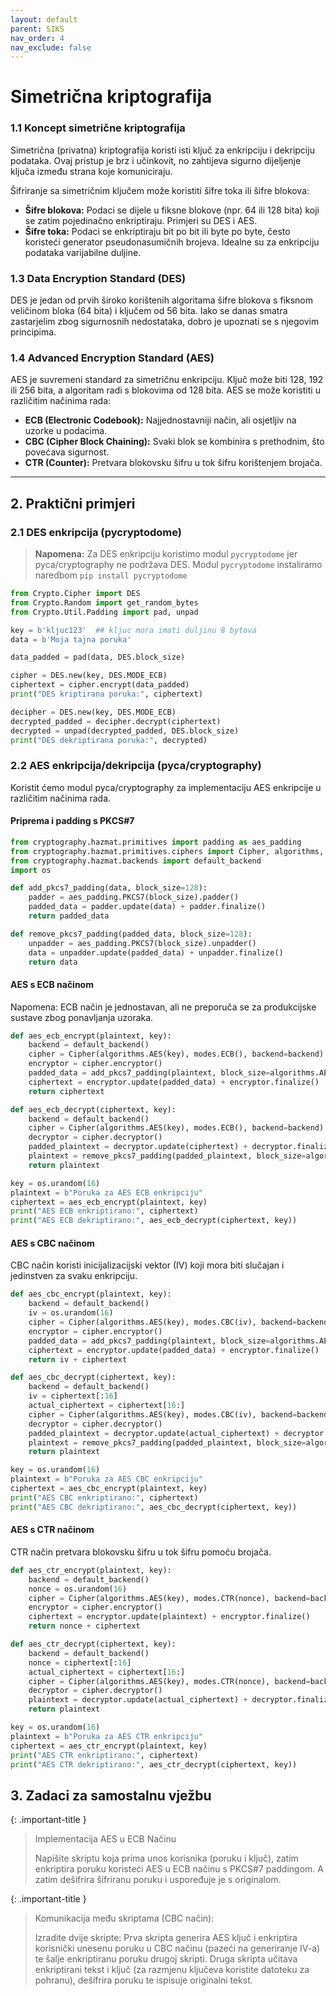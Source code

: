 ```yaml
---
layout: default
parent: SIKS
nav_order: 4
nav_exclude: false
---
```


# Simetrična kriptografija

### 1.1 Koncept simetrične kriptografija

Simetrična (privatna) kriptografija koristi isti ključ za enkripciju i dekripciju podataka. Ovaj pristup je brz i učinkovit, no zahtijeva sigurno dijeljenje ključa između strana koje komuniciraju.

Šifriranje sa simetričnim ključem može koristiti šifre toka ili šifre blokova:

- **Šifre blokova:** Podaci se dijele u fiksne blokove (npr. 64 ili 128 bita) koji se zatim pojedinačno enkriptiraju. Primjeri su DES i AES.
- **Šifre toka:** Podaci se enkriptiraju bit po bit ili byte po byte, često koristeći generator pseudonasumičnih brojeva. Idealne su za enkripciju podataka varijabilne duljine.

### 1.3 Data Encryption Standard (DES)

DES je jedan od prvih široko korištenih algoritama šifre blokova s fiksnom veličinom bloka (64 bita) i ključem od 56 bita. Iako se danas smatra zastarjelim zbog sigurnosnih nedostataka, dobro je upoznati se s njegovim principima.

### 1.4 Advanced Encryption Standard (AES)

AES je suvremeni standard za simetričnu enkripciju. Ključ može biti 128, 192 ili 256 bita, a algoritam radi s blokovima od 128 bita. AES se može koristiti u različitim načinima rada:
- **ECB (Electronic Codebook):** Najjednostavniji način, ali osjetljiv na uzorke u podacima.
- **CBC (Cipher Block Chaining):** Svaki blok se kombinira s prethodnim, što povećava sigurnost.
- **CTR (Counter):** Pretvara blokovsku šifru u tok šifru korištenjem brojača.

---

## 2. Praktični primjeri

### 2.1 DES enkripcija (pycryptodome)

> **Napomena:** Za DES enkripciju koristimo modul `pycryptodome` jer pyca/cryptography ne podržava DES. Modul `pycryptodome` instaliramo naredbom `pip install pycryptodome`

```python
from Crypto.Cipher import DES
from Crypto.Random import get_random_bytes
from Crypto.Util.Padding import pad, unpad

key = b'kljuc123'  ## kljuc mora imati duljinu 8 bytova
data = b'Moja tajna poruka'

data_padded = pad(data, DES.block_size) 

cipher = DES.new(key, DES.MODE_ECB)
ciphertext = cipher.encrypt(data_padded)
print("DES kriptirana poruka:", ciphertext)

decipher = DES.new(key, DES.MODE_ECB)
decrypted_padded = decipher.decrypt(ciphertext)
decrypted = unpad(decrypted_padded, DES.block_size)
print("DES dekriptirana poruka:", decrypted)
```

### 2.2 AES enkripcija/dekripcija (pyca/cryptography)

Koristit ćemo modul pyca/cryptography za implementaciju AES enkripcije u različitim načinima rada.

#### Priprema i padding s PKCS#7

```python
from cryptography.hazmat.primitives import padding as aes_padding
from cryptography.hazmat.primitives.ciphers import Cipher, algorithms, modes
from cryptography.hazmat.backends import default_backend
import os

def add_pkcs7_padding(data, block_size=128):
    padder = aes_padding.PKCS7(block_size).padder()
    padded_data = padder.update(data) + padder.finalize()
    return padded_data

def remove_pkcs7_padding(padded_data, block_size=128):
    unpadder = aes_padding.PKCS7(block_size).unpadder()
    data = unpadder.update(padded_data) + unpadder.finalize()
    return data
```

#### AES s ECB načinom

Napomena: ECB način je jednostavan, ali ne preporuča se za produkcijske sustave zbog ponavljanja uzoraka.

```python
def aes_ecb_encrypt(plaintext, key):
    backend = default_backend()
    cipher = Cipher(algorithms.AES(key), modes.ECB(), backend=backend)
    encryptor = cipher.encryptor()
    padded_data = add_pkcs7_padding(plaintext, block_size=algorithms.AES.block_size)
    ciphertext = encryptor.update(padded_data) + encryptor.finalize()
    return ciphertext

def aes_ecb_decrypt(ciphertext, key):
    backend = default_backend()
    cipher = Cipher(algorithms.AES(key), modes.ECB(), backend=backend)
    decryptor = cipher.decryptor()
    padded_plaintext = decryptor.update(ciphertext) + decryptor.finalize()
    plaintext = remove_pkcs7_padding(padded_plaintext, block_size=algorithms.AES.block_size)
    return plaintext

key = os.urandom(16)
plaintext = b"Poruka za AES ECB enkripciju"
ciphertext = aes_ecb_encrypt(plaintext, key)
print("AES ECB enkriptirano:", ciphertext)
print("AES ECB dekriptirano:", aes_ecb_decrypt(ciphertext, key))
```

#### AES s CBC načinom

CBC način koristi inicijalizacijski vektor (IV) koji mora biti slučajan i jedinstven za svaku enkripciju.

```python
def aes_cbc_encrypt(plaintext, key):
    backend = default_backend()
    iv = os.urandom(16)
    cipher = Cipher(algorithms.AES(key), modes.CBC(iv), backend=backend)
    encryptor = cipher.encryptor()
    padded_data = add_pkcs7_padding(plaintext, block_size=algorithms.AES.block_size)
    ciphertext = encryptor.update(padded_data) + encryptor.finalize()
    return iv + ciphertext

def aes_cbc_decrypt(ciphertext, key):
    backend = default_backend()
    iv = ciphertext[:16]
    actual_ciphertext = ciphertext[16:]
    cipher = Cipher(algorithms.AES(key), modes.CBC(iv), backend=backend)
    decryptor = cipher.decryptor()
    padded_plaintext = decryptor.update(actual_ciphertext) + decryptor.finalize()
    plaintext = remove_pkcs7_padding(padded_plaintext, block_size=algorithms.AES.block_size)
    return plaintext

key = os.urandom(16)
plaintext = b"Poruka za AES CBC enkripciju"
ciphertext = aes_cbc_encrypt(plaintext, key)
print("AES CBC enkriptirano:", ciphertext)
print("AES CBC dekriptirano:", aes_cbc_decrypt(ciphertext, key))
```

#### AES s CTR načinom

CTR način pretvara blokovsku šifru u tok šifru pomoću brojača.

```python
def aes_ctr_encrypt(plaintext, key):
    backend = default_backend()
    nonce = os.urandom(16)
    cipher = Cipher(algorithms.AES(key), modes.CTR(nonce), backend=backend)
    encryptor = cipher.encryptor()
    ciphertext = encryptor.update(plaintext) + encryptor.finalize()
    return nonce + ciphertext

def aes_ctr_decrypt(ciphertext, key):
    backend = default_backend()
    nonce = ciphertext[:16]
    actual_ciphertext = ciphertext[16:]
    cipher = Cipher(algorithms.AES(key), modes.CTR(nonce), backend=backend)
    decryptor = cipher.decryptor()
    plaintext = decryptor.update(actual_ciphertext) + decryptor.finalize()
    return plaintext

key = os.urandom(16)
plaintext = b"Poruka za AES CTR enkripciju"
ciphertext = aes_ctr_encrypt(plaintext, key)
print("AES CTR enkriptirano:", ciphertext)
print("AES CTR dekriptirano:", aes_ctr_decrypt(ciphertext, key))
```

## 3. Zadaci za samostalnu vježbu

{: .important-title }
> Implementacija AES u ECB Načinu
>
>Napišite skriptu koja prima unos korisnika (poruku i ključ), zatim enkriptira poruku koristeći AES u ECB načinu s PKCS#7 paddingom. A zatim dešifrira šifriranu poruku i uspoređuje je s originalom.

{: .important-title }
> Komunikacija među skriptama (CBC način):
>
>Izradite dvije skripte:
> Prva skripta generira AES ključ i enkriptira korisnički unesenu poruku u CBC načinu (pazeći na generiranje IV-a) te šalje enkriptiranu poruku drugoj skripti.
> Druga skripta učitava enkriptirani tekst i ključ (za razmjenu ključeva koristite datoteku za pohranu), dešifrira poruku te ispisuje originalni tekst.

